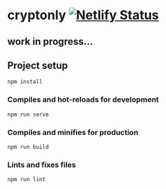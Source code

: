 # cryptonly [![Netlify Status](https://api.netlify.com/api/v1/badges/763a922d-363e-4a1d-b119-6e6b16ac2bfd/deploy-status)](https://app.netlify.com/sites/cryptonly-vue/deploys)

## work in progress...

## Project setup
```
npm install
```

### Compiles and hot-reloads for development
```
npm run serve
```

### Compiles and minifies for production
```
npm run build
```

### Lints and fixes files
```
npm run lint
```
